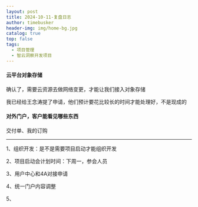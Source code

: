 ```yaml
---
layout: post
title: 2024-10-11-复盘日志
author: timebusker
header-img: img/home-bg.jpg
catalog: true
top: false
tags:
  - 项目管理
  - 智云洞察开发项目
---
```

#### 云平台对象存储
确认了，需要云资源去做网络变更，才能让我们接入对象存储

我已经给王念涛提了申请，他们预计要花比较长的时间才能处理好，不是现成的

#### 对外门户，客户能看见哪些东西
交付单、我的订购


---


1、组织开发：是不是需要项目启动才能组织开发

2、项目启动会计划时间：下周一，参会人员

3、用户中心和4A对接申请

4、统一门户内容调整

5、






